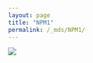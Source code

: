 ```yaml
---
layout: page
title: "NPM1"
permalink: /_mds/NPM1/
---
```


![](../../algns0/N140_5HSAA073104_aln_report.png?raw=true)